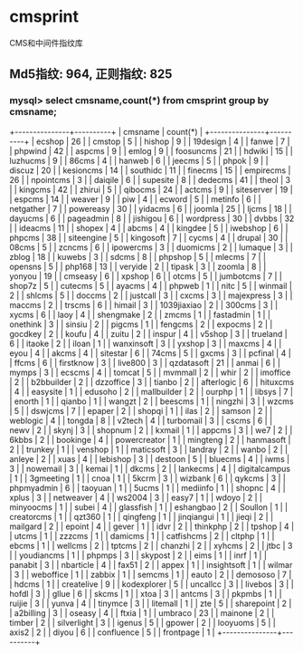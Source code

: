 # cmsprint
CMS和中间件指纹库

## Md5指纹: 964, 正则指纹: 825

### mysql> select cmsname,count(*) from cmsprint group by cmsname;
+---------------+----------+
| cmsname       | count(*) |
+---------------+----------+
| ecshop        |       26 |
| cmstop        |        5 |
| hishop        |        9 |
| 19design      |        4 |
| fanwe         |        7 |
| phpwind       |       42 |
| aspcms        |        9 |
| emlog         |        9 |
| foosuncms     |       21 |
| hdwiki        |       15 |
| luzhucms      |        9 |
| 86cms         |        4 |
| hanweb        |        6 |
| jeecms        |        5 |
| phpok         |        9 |
| discuz        |       20 |
| kesioncms     |       14 |
| southidc      |       11 |
| finecms       |       15 |
| empirecms     |       26 |
| npointcms     |        3 |
| daiqile       |        6 |
| supesite      |        8 |
| dedecms       |       41 |
| theol         |        3 |
| kingcms       |       42 |
| zhirui        |        5 |
| qibocms       |       24 |
| actcms        |        9 |
| siteserver    |       19 |
| espcms        |       14 |
| weaver        |        9 |
| piw           |        4 |
| ecword        |        5 |
| metinfo       |        6 |
| netgather     |        7 |
| powereasy     |       30 |
| yidacms       |        6 |
| joomla        |       25 |
| ljcms         |       18 |
| dayucms       |        6 |
| pageadmin     |        8 |
| jishigou      |        6 |
| wordpress     |       30 |
| dvbbs         |       32 |
| ideacms       |       11 |
| shopex        |        4 |
| abcms         |        4 |
| kingdee       |        5 |
| iwebshop      |        6 |
| phpcms        |       38 |
| siteengine    |        5 |
| kingosoft     |        7 |
| cycms         |        4 |
| drupal        |       30 |
| 08cms         |        5 |
| zcncms        |        6 |
| ipowercms     |        3 |
| duomicms      |        2 |
| lumaque       |        3 |
| zblog         |       18 |
| kuwebs        |        3 |
| sdcms         |        8 |
| phpshop       |        5 |
| mlecms        |        7 |
| opensns       |        5 |
| php168        |       13 |
| veryide       |        2 |
| tipask        |        3 |
| zoomla        |        8 |
| yonyou        |       19 |
| cmseasy       |        6 |
| xpshop        |        6 |
| otcms         |        5 |
| jumbotcms     |        7 |
| shop7z        |        5 |
| cutecms       |        5 |
| ayacms        |        4 |
| phpweb        |        1 |
| nitc          |        5 |
| winmail       |        2 |
| shlcms        |        5 |
| doccms        |        2 |
| justcall      |        3 |
| cxcms         |        3 |
| majexpress    |        3 |
| maccms        |        2 |
| trscms        |        6 |
| himail        |        3 |
| 1039jiaxiao   |        2 |
| 300cms        |        3 |
| xycms         |        6 |
| laoy          |        4 |
| shengmake     |        2 |
| zmcms         |        1 |
| fastadmin     |        1 |
| onethink      |        3 |
| sinsiu        |        2 |
| pigcms        |        1 |
| fengcms       |        2 |
| expocms       |        2 |
| gocdkey       |        2 |
| koufu         |        4 |
| zuitu         |        2 |
| inspur        |        4 |
| v5shop        |        3 |
| trueland      |        6 |
| itaoke        |        2 |
| iloan         |        1 |
| wanxinsoft    |        3 |
| yxshop        |        3 |
| maxcms        |        4 |
| eyou          |        4 |
| akcms         |        4 |
| sitestar      |        6 |
| 74cms         |        5 |
| gxcms         |        3 |
| pcfinal       |        4 |
| ffcms         |        6 |
| firstknow     |        3 |
| live800       |        3 |
| qzdatasoft    |       21 |
| anmai         |        6 |
| mymps         |        3 |
| ecscms        |        4 |
| tomcat        |        5 |
| mvmmall       |        2 |
| whir          |        2 |
| imoffice      |        2 |
| b2bbuilder    |        2 |
| dzzoffice     |        3 |
| tianbo        |        2 |
| afterlogic    |        6 |
| hituxcms      |        4 |
| easysite      |        1 |
| edusoho       |        2 |
| mallbuilder   |        2 |
| ourphp        |        1 |
| libsys        |        7 |
| enorth        |        1 |
| qianbo        |        1 |
| wangzt        |        2 |
| beescms       |        1 |
| ningzhi       |        3 |
| wzcms         |        5 |
| dswjcms       |        7 |
| epaper        |        2 |
| shopqi        |        1 |
| ilas          |        2 |
| samson        |        2 |
| weblogic      |        4 |
| tongda        |        8 |
| v2tech        |        4 |
| turbomail     |        3 |
| cscms         |        6 |
| newv          |        2 |
| skynj         |        3 |
| shopnum       |        2 |
| kxmail        |        1 |
| appcms        |        3 |
| we7           |        2 |
| 6kbbs         |        2 |
| bookinge      |        4 |
| powercreator  |        1 |
| mingteng      |        2 |
| hanmasoft     |        2 |
| trunkey       |        1 |
| venshop       |        1 |
| maticsoft     |        3 |
| landray       |        2 |
| wanbo         |        2 |
| anleye        |        2 |
| xuas          |        4 |
| lebishop      |        3 |
| destoon       |        5 |
| bluecms       |        4 |
| iwms          |        3 |
| nowemail      |        3 |
| kemai         |        1 |
| dkcms         |        2 |
| lankecms      |        4 |
| digitalcampus |        1 |
| 3gmeeting     |        1 |
| cnoa          |        1 |
| 5kcrm         |        3 |
| wizbank       |        6 |
| qykcms        |        3 |
| phpmyadmin    |        6 |
| taoyuan       |        1 |
| 5ucms         |        1 |
| mediinfo      |        1 |
| shopnc        |        4 |
| xplus         |        3 |
| netweaver     |        4 |
| ws2004        |        3 |
| easy7         |        1 |
| wdoyo         |        2 |
| minyoocms     |        1 |
| subei         |        4 |
| glassfish     |        1 |
| eshangbao     |        2 |
| Soullon       |        1 |
| creatorcms    |        1 |
| qzt360        |        1 |
| qingfeng      |        1 |
| jinqiangui    |        1 |
| jieqi         |        2 |
| mailgard      |        2 |
| epoint        |        4 |
| gever         |        1 |
| idvr          |        2 |
| thinkphp      |        2 |
| tpshop        |        4 |
| utcms         |        1 |
| zzzcms        |        1 |
| damicms       |        1 |
| catfishcms    |        2 |
| cltphp        |        1 |
| ebcms         |        1 |
| wellcms       |        2 |
| tptcms        |        2 |
| chanzhi       |        2 |
| xyhcms        |        2 |
| jtbc          |        3 |
| youdiancms    |        1 |
| phpmps        |        3 |
| skypost       |        2 |
| eims          |        1 |
| inrf          |        1 |
| panabit       |        3 |
| nbarticle     |        4 |
| fax51         |        2 |
| appex         |        1 |
| insightsoft   |        1 |
| wilmar        |        3 |
| weboffice     |        1 |
| zabbix        |        1 |
| semcms        |        1 |
| eauto         |        2 |
| demososo      |        7 |
| hdcms         |        1 |
| createlive    |        9 |
| kodexplorer   |        5 |
| uncallcc      |        3 |
| livebos       |        3 |
| hofdl         |        3 |
| gllue         |        6 |
| skcms         |        1 |
| xtoa          |        3 |
| antcms        |        3 |
| pkpmbs        |        1 |
| ruijie        |        3 |
| yunva         |        4 |
| tinymce       |        3 |
| litemall      |        1 |
| zte           |        5 |
| sharepoint    |        2 |
| a2billing     |        3 |
| oseasy        |        4 |
| ftxia         |        1 |
| umbraco       |       23 |
| mainone       |        2 |
| timber        |        2 |
| silverlight   |        3 |
| igenus        |        5 |
| gpower        |        2 |
| looyuoms      |        5 |
| axis2         |        2 |
| diyou         |        6 |
| confluence    |        5 |
| frontpage     |        1 |
+---------------+----------+
